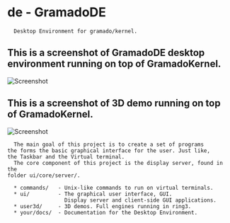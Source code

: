 # de - GramadoDE

```
  Desktop Environment for gramado/kernel.
```

## This is a screenshot of GramadoDE desktop environment running on top of GramadoKernel.
![Screenshot](https://raw.githubusercontent.com/igapo/screenshots/main/gramado-8.png)

## This is a screenshot of 3D demo running on top of GramadoKernel.
![Screenshot](https://raw.githubusercontent.com/igapo/screenshots/main/gramado-3.png)


```
  The main goal of this project is to create a set of programs 
the forms the basic graphical interface for the user. Just like,
the Taskbar and the Virtual terminal.
  The core component of this project is the display server, found in the
folder ui/core/server/.
```

```
  * commands/   - Unix-like commands to run on virtual terminals.
  * ui/         - The graphical user interface, GUI.
                  Display server and client-side GUI applications. 
  * user3d/     - 3D demos. Full engines running in ring3.
  * your/docs/  - Documentation for the Desktop Environment.
```
